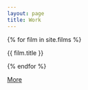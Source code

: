 ```yaml
---
layout: page
title: Work
---
```


{% for film in site.films %}
<p>{{ film.title }}</p>
{% endfor %}

[More](http://www.imdb.com/name/nm3598310/)

